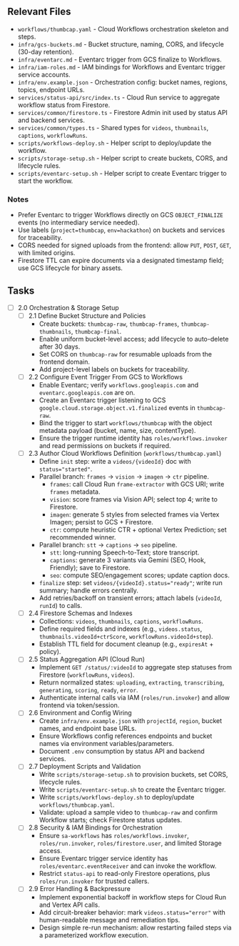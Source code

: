 ## Relevant Files

- `workflows/thumbcap.yaml` - Cloud Workflows orchestration skeleton and steps.
- `infra/gcs-buckets.md` - Bucket structure, naming, CORS, and lifecycle (30-day retention).
- `infra/eventarc.md` - Eventarc trigger from GCS finalize to Workflows.
- `infra/iam-roles.md` - IAM bindings for Workflows and Eventarc trigger service accounts.
- `infra/env.example.json` - Orchestration config: bucket names, regions, topics, endpoint URLs.
- `services/status-api/src/index.ts` - Cloud Run service to aggregate workflow status from Firestore.
- `services/common/firestore.ts` - Firestore Admin init used by status API and backend services.
- `services/common/types.ts` - Shared types for `videos`, `thumbnails`, `captions`, `workflowRuns`.
- `scripts/workflows-deploy.sh` - Helper script to deploy/update the workflow.
- `scripts/storage-setup.sh` - Helper script to create buckets, CORS, and lifecycle rules.
- `scripts/eventarc-setup.sh` - Helper script to create Eventarc trigger to start the workflow.

### Notes

- Prefer Eventarc to trigger Workflows directly on GCS `OBJECT_FINALIZE` events (no intermediary service needed).
- Use labels (`project=thumbcap`, `env=hackathon`) on buckets and services for traceability.
- CORS needed for signed uploads from the frontend: allow `PUT`, `POST`, `GET`, with limited origins.
- Firestore TTL can expire documents via a designated timestamp field; use GCS lifecycle for binary assets.

## Tasks

- [ ] 2.0 Orchestration & Storage Setup
  - [ ] 2.1 Define Bucket Structure and Policies
    - Create buckets: `thumbcap-raw`, `thumbcap-frames`, `thumbcap-thumbnails`, `thumbcap-final`.
    - Enable uniform bucket-level access; add lifecycle to auto-delete after 30 days.
    - Set CORS on `thumbcap-raw` for resumable uploads from the frontend domain.
    - Add project-level labels on buckets for traceability.
  - [ ] 2.2 Configure Event Trigger From GCS to Workflows
    - Enable Eventarc; verify `workflows.googleapis.com` and `eventarc.googleapis.com` are on.
    - Create an Eventarc trigger listening to GCS `google.cloud.storage.object.v1.finalized` events in `thumbcap-raw`.
    - Bind the trigger to start `workflows/thumbcap` with the object metadata payload (bucket, name, size, contentType).
    - Ensure the trigger runtime identity has `roles/workflows.invoker` and read permissions on buckets if required.
  - [ ] 2.3 Author Cloud Workflows Definition (`workflows/thumbcap.yaml`)
    - Define `init` step: write a `videos/{videoId}` doc with `status="started"`.
    - Parallel branch: `frames` → `vision` → `imagen` → `ctr` pipeline.
      - `frames`: call Cloud Run `frame-extractor` with GCS URI; write `frames` metadata.
      - `vision`: score frames via Vision API; select top 4; write to Firestore.
      - `imagen`: generate 5 styles from selected frames via Vertex Imagen; persist to GCS + Firestore.
      - `ctr`: compute heuristic CTR + optional Vertex Prediction; set recommended winner.
    - Parallel branch: `stt` → `captions` → `seo` pipeline.
      - `stt`: long-running Speech-to-Text; store transcript.
      - `captions`: generate 3 variants via Gemini (SEO, Hook, Friendly); save to Firestore.
      - `seo`: compute SEO/engagement scores; update caption docs.
    - `finalize` step: set `videos/{videoId}.status="ready"`; write run summary; handle errors centrally.
    - Add retries/backoff on transient errors; attach labels (`videoId`, `runId`) to calls.
  - [ ] 2.4 Firestore Schemas and Indexes
    - Collections: `videos`, `thumbnails`, `captions`, `workflowRuns`.
    - Define required fields and indexes (e.g., `videos.status`, `thumbnails.videoId+ctrScore`, `workflowRuns.videoId+step`).
    - Establish TTL field for document cleanup (e.g., `expiresAt` + policy).
  - [ ] 2.5 Status Aggregation API (Cloud Run)
    - Implement `GET /status/:videoId` to aggregate step statuses from Firestore (`workflowRuns`, `videos`).
    - Return normalized states: `uploading`, `extracting`, `transcribing`, `generating`, `scoring`, `ready`, `error`.
    - Authenticate internal calls via IAM (`roles/run.invoker`) and allow frontend via token/session.
  - [ ] 2.6 Environment and Config Wiring
    - Create `infra/env.example.json` with `projectId`, `region`, bucket names, and endpoint base URLs.
    - Ensure Workflows config references endpoints and bucket names via environment variables/parameters.
    - Document `.env` consumption by status API and backend services.
  - [ ] 2.7 Deployment Scripts and Validation
    - Write `scripts/storage-setup.sh` to provision buckets, set CORS, lifecycle rules.
    - Write `scripts/eventarc-setup.sh` to create the Eventarc trigger.
    - Write `scripts/workflows-deploy.sh` to deploy/update `workflows/thumbcap.yaml`.
    - Validate: upload a sample video to `thumbcap-raw` and confirm Workflow starts; check Firestore status updates.
  - [ ] 2.8 Security & IAM Bindings for Orchestration
    - Ensure `sa-workflows` has `roles/workflows.invoker`, `roles/run.invoker`, `roles/firestore.user`, and limited Storage access.
    - Ensure Eventarc trigger service identity has `roles/eventarc.eventReceiver` and can invoke the workflow.
    - Restrict `status-api` to read-only Firestore operations, plus `roles/run.invoker` for trusted callers.
  - [ ] 2.9 Error Handling & Backpressure
    - Implement exponential backoff in workflow steps for Cloud Run and Vertex API calls.
    - Add circuit-breaker behavior: mark `videos.status="error"` with human-readable message and remediation tips.
    - Design simple re-run mechanism: allow restarting failed steps via a parameterized workflow execution.
